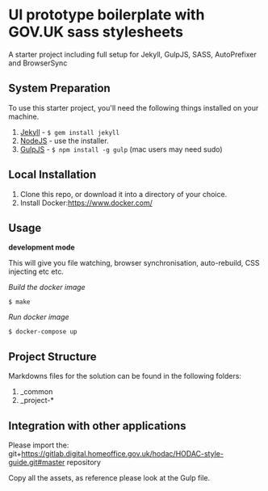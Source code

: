 UI prototype boilerplate with GOV.UK sass stylesheets
=====================================================

A starter project including full setup for Jekyll, GulpJS, SASS, AutoPrefixer and BrowserSync

## System Preparation

To use this starter project, you'll need the following things installed on your machine.

1. [Jekyll](http://jekyllrb.com/) - `$ gem install jekyll`
2. [NodeJS](http://nodejs.org) - use the installer.
3. [GulpJS](https://github.com/gulpjs/gulp) - `$ npm install -g gulp` (mac users may need sudo)

## Local Installation

1. Clone this repo, or download it into a directory of your choice.
2. Install Docker:https://www.docker.com/

## Usage

**development mode**

This will give you file watching, browser synchronisation, auto-rebuild, CSS injecting etc etc.


*Build the docker image*

```shell
$ make
```

*Run docker image*

```shell
$ docker-compose up
```

## Project Structure

Markdowns files for the solution can be found in the following folders:

1. _common
2. _project-*


## Integration with other applications

Please import the:
 git+https://gitlab.digital.homeoffice.gov.uk/hodac/HODAC-style-guide.git#master repository

Copy all the assets, as reference please look at the Gulp file.
